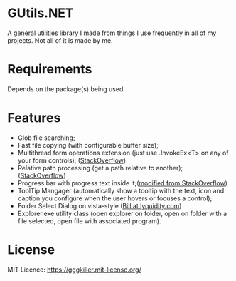 # GUtils.NET
A general utilities library I made from things I use frequently in all of my projects. Not all of it is made by me.

# Requirements
Depends on the package(s) being used.

# Features
- Glob file searching;
- Fast file copying (with configurable buffer size);
- Multithread form operations extension (just use .InvokeEx&lt;T&gt; on any of your form controls); ([StackOverflow](http://stackoverflow.com/a/711419/2671392))
- Relative path processing (get a path relative to another); ([StackOverflow](http://stackoverflow.com/a/6194678/2671392))
- Progress bar with progress text inside it;([modified from StackOverflow](http://stackoverflow.com/a/29175656))
- ToolTip Mangager (automatically show a tooltip with the text, icon and caption you configure when the user hovers or focuses a control);
- Folder Select Dialog on vista-style ([Bill at lyquidity.com](http://www.lyquidity.com/devblog/?p=136))
- Explorer.exe utility class (open explorer on folder, open on folder with a file selected, open file with associated program).

# License
MIT Licence: https://gggkiller.mit-license.org/